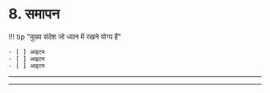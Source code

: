 <!--
CO_OP_TRANSLATOR_METADATA:
{
  "original_hash": "ef7f514ede16a170411752b56bedaa5a",
  "translation_date": "2025-09-24T10:55:26+00:00",
  "source_file": "workshop/docs/instructions/7-Wrap-up.md",
  "language_code": "hi"
}
-->
# 8. समापन

!!! tip "मुख्य संदेश जो ध्यान में रखने योग्य हैं"

    - [ ] आइटम
    - [ ] आइटम
    - [ ] आइटम

---

---

